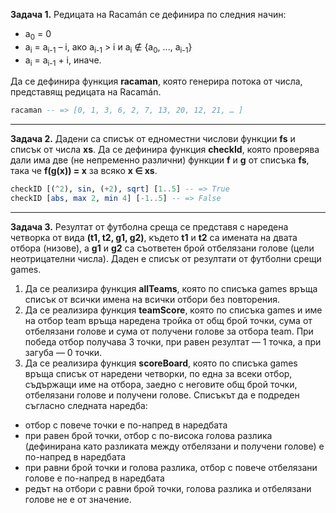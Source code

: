 **Задача 1.** Редицата на Racamán се дефинира по следния начин:
- a<sub>0</sub> = 0
- a<sub>i</sub> = a<sub>i-1</sub> – i, ако a<sub>i-1</sub> > i и a<sub>i</sub> ∉ {a<sub>0</sub>, ..., a<sub>i-1</sub>}
- a<sub>i</sub> = a<sub>i-1</sub> + i, иначе.

Да се дефинира функция **racaman**, която генерира потока от числа, представящ
редицата на Racamán.
```haskell
racaman -- => [0, 1, 3, 6, 2, 7, 13, 20, 12, 21, … ]
```
---
**Задача 2.** Дадени са списък от едноместни числови функции **fs** и списък от
числа **xs**. Да се дефинира функция **checkId**, която проверява дали има две
(не непременно различни) функции **f** и **g** от списъка **fs**, така че
**f(g(x)) = x** за всяко **x ∈ xs**.
```haskell
checkID [(^2), sin, (+2), sqrt] [1..5] -- => True
checkID [abs, max 2, min 4] [-1..5] -- => False
```
---
**Задача 3.** Резултат от футболна среща се представя с наредена четворка от
вида **(t1, t2, g1, g2)**, където **t1** и **t2** са имената на двата отбора
(низове), а **g1** и **g2** са съответен брой отбелязани голове (цели
неотрицателни числа). Даден е списък от резултати от футболни срещи games.
1) Да се реализира функция **allTeams**, която по списъка games връща списък от
всички имена на всички отбори без повторения.
2) Да се реализира функция **teamScore**, която по списъка games и име на отбор
team връща наредена тройка от общ брой точки, сума от отбелязани голове и сума
от получени голове за отбора team. При победа отбор получава 3 точки, при равен
резултат — 1 точка, а при загуба — 0 точки.
3) Да се реализира функция **scoreBoard**, която по списъка games връща списък
от наредени четворки, по една за всеки отбор, съдържащи име на отбора, заедно с
неговите общ брой точки, отбелязани голове и получени голове. Списъкът да е
подреден съгласно следната наредба:
- отбор с повече точки е по-напред в наредбата
- при равен брой точки, отбор с по-висока голова разлика (дефинирана като
  разликата между отбелязани и получени голове) е по-напред в наредбата
- при равни брой точки и голова разлика, отбор с повече отбелязани голове е
  по-напред в наредбата
- редът на отбори с равни брой точки, голова разлика и отбелязани голове не е от
  значение.
